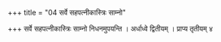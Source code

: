 +++
title = "04 सर्वे सहपत्नीकास्त्रिः साम्नो"

+++
सर्वे सहपत्नीकास्त्रिः साम्नो निधनमुपयन्ति । अर्धाध्वे द्वितीयम् । प्राप्य तृतीयम् ४